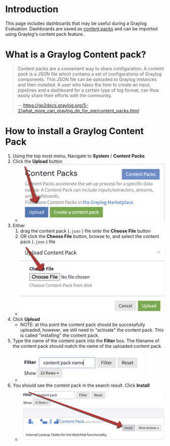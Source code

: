 # Introduction

This page includes dashboards that may be useful during a Graylog Evaluation. Dashboards are saved as [content packs](https://go2docs.graylog.org/5-2/what_more_can_graylog_do_for_me/content_packs.html) and can be imported using Graylog's content pack feature.

# What is a Graylog Content pack?

> Content packs are a convenient way to share configuration. A content pack is a JSON file which contains a set of configurations of Graylog components. This JSON file can be uploaded to Graylog instances and then installed. A user who takes the time to create an input, pipelines and a dashboard for a certain type of log format, can thus easily share their efforts with the community.
>
> -- https://go2docs.graylog.org/5-2/what_more_can_graylog_do_for_me/content_packs.html

# How to install a Graylog Content Pack

1. Using the top most menu, Navigate to **System** / **Content Packs**
2. Click the **Upload** button
    * ![Upload Button](img/content%20pack%20-%20upload%20button.png)
3. Either
    1. drag the content pack (`.json` ) file onto the **Choose File** button
    2. OR click the **Choose File** button, browse to, and select the content pack (`.json` ) file
    * ![Choose file Button](img/content%20pack%20-%20choose%20file%20button.png)
4. Click **Upload**
    * NOTE: at this point the content pack should be successfully uploaded, however, we still need to "activate" the content pack. This is called "installing" the content pack.
6. Type the name of the content pack into the **Filter** box. The filename of the content pack should match the name of the uploaded content pack.
    * ![filter input box](img/content%20pack%20-%20filter%20box.png)
7. You should see the content pack in the search result. Click **Install**
    * ![Install Button](img/content%20pack%20-%20install%20button.png)